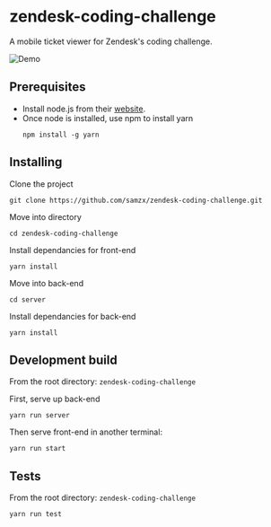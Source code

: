 # zendesk-coding-challenge

A mobile ticket viewer for Zendesk's coding challenge.

![Demo](https://i.imgur.com/QM7OEmM.png)
## Prerequisites

* Install node.js from their [website](https://nodejs.org/en/).
* Once node is installed, use npm to install yarn
    ```
    npm install -g yarn
    ```

## Installing

Clone the project
```
git clone https://github.com/samzx/zendesk-coding-challenge.git
```

Move into directory
```
cd zendesk-coding-challenge
```

Install dependancies for front-end
```
yarn install
```

Move into back-end
```
cd server
```

Install dependancies for back-end
```
yarn install
```

## Development build

From the root directory: `zendesk-coding-challenge`

First, serve up back-end

```
yarn run server
```

Then serve front-end in another terminal:
```
yarn run start
```

## Tests

From the root directory: `zendesk-coding-challenge`

```
yarn run test
```
